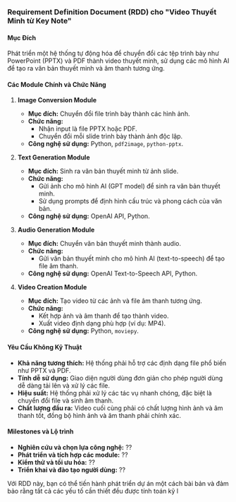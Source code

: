 ### Requirement Definition Document (RDD) cho "Video Thuyết Minh từ Key Note"

#### Mục Đích
Phát triển một hệ thống tự động hóa để chuyển đổi các tệp trình bày như PowerPoint (PPTX) và PDF thành video thuyết minh, sử dụng các mô hình AI để tạo ra văn bản thuyết minh và âm thanh tương ứng.

#### Các Module Chính và Chức Năng

1. **Image Conversion Module**
   - **Mục đích:** Chuyển đổi file trình bày thành các hình ảnh.
   - **Chức năng:**
     - Nhận input là file PPTX hoặc PDF.
     - Chuyển đổi mỗi slide trình bày thành ảnh độc lập.
   - **Công nghệ sử dụng:** Python, `pdf2image`, `python-pptx`.

2. **Text Generation Module**
   - **Mục đích:** Sinh ra văn bản thuyết minh từ ảnh slide.
   - **Chức năng:**
     - Gửi ảnh cho mô hình AI (GPT model) để sinh ra văn bản thuyết minh.
     - Sử dụng prompts để định hình cấu trúc và phong cách của văn bản.
   - **Công nghệ sử dụng:** OpenAI API, Python.

3. **Audio Generation Module**
   - **Mục đích:** Chuyển văn bản thuyết minh thành audio.
   - **Chức năng:**
     - Gửi văn bản thuyết minh cho mô hình AI (text-to-speech) để tạo file âm thanh.
   - **Công nghệ sử dụng:** OpenAI Text-to-Speech API, Python.

4. **Video Creation Module**
   - **Mục đích:** Tạo video từ các ảnh và file âm thanh tương ứng.
   - **Chức năng:**
     - Kết hợp ảnh và âm thanh để tạo thành video.
     - Xuất video định dạng phù hợp (ví dụ: MP4).
   - **Công nghệ sử dụng:** Python, `moviepy`.

#### Yêu Cầu Không Kỹ Thuật
- **Khả năng tương thích:** Hệ thống phải hỗ trợ các định dạng file phổ biến như PPTX và PDF.
- **Tính dễ sử dụng:** Giao diện người dùng đơn giản cho phép người dùng dễ dàng tải lên và xử lý các file.
- **Hiệu suất:** Hệ thống phải xử lý các tác vụ nhanh chóng, đặc biệt là chuyển đổi file và sinh âm thanh.
- **Chất lượng đầu ra:** Video cuối cùng phải có chất lượng hình ảnh và âm thanh tốt, đồng bộ hình ảnh và âm thanh phải chính xác.

#### Milestones và Lộ trình
- **Nghiên cứu và chọn lựa công nghệ:** ??
- **Phát triển và tích hợp các module:** ??
- **Kiểm thử và tối ưu hóa:** ??
- **Triển khai và đào tạo người dùng:** ??

Với RDD này, bạn có thể tiến hành phát triển dự án một cách bài bản và đảm bảo rằng tất cả các yếu tố cần thiết đều được tính toán kỹ l
